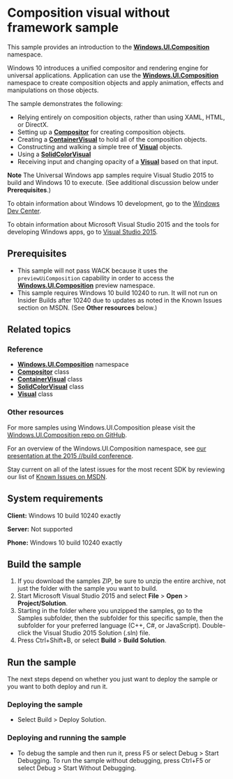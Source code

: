 <!---
  category: GraphicsAndAnimation
  samplefwlink: http://go.microsoft.com/fwlink/p/?LinkId=620483
--->

# Composition visual without framework sample

This sample provides an introduction to the
[**Windows.UI.Composition**](https://msdn.microsoft.com/en-us/library/windows.ui.composition.aspx) namespace.

Windows 10 introduces a unified compositor and rendering engine for universal applications.
Application can use the
[**Windows.UI.Composition**](https://msdn.microsoft.com/en-us/library/windows.ui.composition.aspx) namespace
to create composition objects and apply animation, effects and manipulations on those objects.

The sample demonstrates the following:

* Relying entirely on composition objects, rather than using XAML, HTML, or DirectX.
* Setting up a [**Compositor**](https://msdn.microsoft.com/en-us/library/windows.ui.composition.compositor.aspx) for creating composition objects.
* Creating a [**ContainerVisual**](https://msdn.microsoft.com/en-us/library/windows.ui.composition.containervisual.aspx)
  to hold all of the composition objects.
* Constructing and walking a simple tree of [**Visual**](https://msdn.microsoft.com/en-us/library/windows.ui.composition.visual.aspx) objects.
* Using a [**SolidColorVisual**](https://msdn.microsoft.com/en-us/library/windows.ui.composition.solidcolorvisual.aspx)
* Receiving input and
  changing opacity of a [**Visual**](https://msdn.microsoft.com/en-us/library/windows.ui.composition.visual.aspx) based on that input.

**Note** The Universal Windows app samples require Visual Studio 2015 to build and Windows 10 to execute.
(See additional discussion below under **Prerequisites**.)

To obtain information about Windows 10 development, go to the [Windows Dev Center](http://go.microsoft.com/fwlink/?LinkID=532421).

To obtain information about Microsoft Visual Studio 2015 and the tools for developing Windows apps, go to [Visual Studio 2015](http://go.microsoft.com/fwlink/?LinkID=532422).

## Prerequisites

- This sample will not pass WACK because it uses the
  `previewUiComposition` capability in order to access the
  [**Windows.UI.Composition**](https://msdn.microsoft.com/en-us/library/windows.ui.composition.aspx) preview namespace.
- This sample requires Windows 10 build 10240 to run. It will not run on Insider Builds after 10240 due to updates as noted in the Known Issues section on MSDN.
(See **Other resources** below.)

## Related topics

### Reference

* [**Windows.UI.Composition**](https://msdn.microsoft.com/en-us/library/windows.ui.composition.aspx) namespace
* [**Compositor**](https://msdn.microsoft.com/en-us/library/windows.ui.composition.compositor.aspx) class
* [**ContainerVisual**](https://msdn.microsoft.com/en-us/library/windows.ui.composition.containervisual.aspx) class
* [**SolidColorVisual**](https://msdn.microsoft.com/en-us/library/windows.ui.composition.solidcolorvisual.aspx) class
* [**Visual**](https://msdn.microsoft.com/en-us/library/windows.ui.composition.visual.aspx) class

### Other resources

For more samples using Windows.UI.Composition please visit the [Windows.UI.Composition repo on GitHub](https://github.com/Microsoft/composition).

For an overview of the Windows.UI.Composition namespace,
see [our presentation at the 2015 //build conference](https://channel9.msdn.com/Events/Build/2015/2-672).

Stay current on all of the latest issues for the most recent SDK by reviewing our list of
[Known Issues on MSDN](https://social.msdn.microsoft.com/Forums/en-US/home?forum=Win10SDKToolsIssues&sort=relevancedesc&brandIgnore=True&searchTerm=Windows.UI.Composition).

## System requirements

**Client:** Windows 10 build 10240 exactly

**Server:** Not supported

**Phone:** Windows 10 build 10240 exactly

## Build the sample

1. If you download the samples ZIP, be sure to unzip the entire archive, not just the folder with the sample you want to build.
2. Start Microsoft Visual Studio 2015 and select **File** \> **Open** \> **Project/Solution**.
3. Starting in the folder where you unzipped the samples, go to the Samples subfolder, then the subfolder for this specific sample, then the subfolder for your preferred language (C++, C#, or JavaScript). Double-click the Visual Studio 2015 Solution (.sln) file.
4. Press Ctrl+Shift+B, or select **Build** \> **Build Solution**.

## Run the sample

The next steps depend on whether you just want to deploy the sample or you want to both deploy and run it.

### Deploying the sample

- Select Build > Deploy Solution.

### Deploying and running the sample

- To debug the sample and then run it, press F5 or select Debug >  Start Debugging. To run the sample without debugging, press Ctrl+F5 or select Debug > Start Without Debugging.
